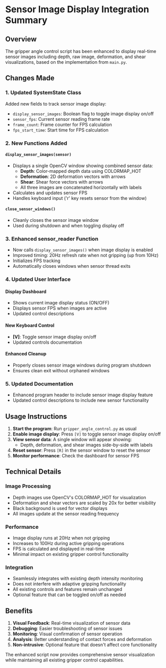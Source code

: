 # Sensor Image Display Integration Summary

## Overview
The gripper angle control script has been enhanced to display real-time sensor images including depth, raw image, deformation, and shear visualizations, based on the implementation from `main.py`.

## Changes Made

### 1. Updated SystemState Class
Added new fields to track sensor image display:
- `display_sensor_images`: Boolean flag to toggle image display on/off
- `sensor_fps`: Current sensor reading frame rate
- `frame_count`: Frame counter for FPS calculation
- `fps_start_time`: Start time for FPS calculation

### 2. New Functions Added

#### `display_sensor_images(sensor)`
- Displays a single OpenCV window showing combined sensor data:
  - **Depth**: Color-mapped depth data using COLORMAP_HOT
  - **Deformation**: 2D deformation vectors with arrows
  - **Shear**: Shear force vectors with arrows
  - All three images are concatenated horizontally with labels
- Calculates and updates sensor FPS
- Handles keyboard input ('r' key resets sensor from the window)

#### `close_sensor_windows()`
- Cleanly closes the sensor image window
- Used during shutdown and when toggling display off

### 3. Enhanced sensor_reader Function
- Now calls `display_sensor_images()` when image display is enabled
- Improved timing: 20Hz refresh rate when not gripping (up from 10Hz)
- Initializes FPS tracking
- Automatically closes windows when sensor thread exits

### 4. Updated User Interface

#### Display Dashboard
- Shows current image display status (ON/OFF)
- Displays sensor FPS when images are active
- Updated control descriptions

#### New Keyboard Control
- **[V]**: Toggle sensor image display on/off
- Updated controls documentation

#### Enhanced Cleanup
- Properly closes sensor image windows during program shutdown
- Ensures clean exit without orphaned windows

### 5. Updated Documentation
- Enhanced program header to include sensor image display feature
- Updated control descriptions to include new sensor functionality

## Usage Instructions

1. **Start the program**: Run `gripper_angle_control.py` as usual
2. **Enable image display**: Press `[V]` to toggle sensor image display on/off
3. **View sensor data**: A single window will appear showing:
   - Depth, deformation, and shear images side-by-side with labels
4. **Reset sensor**: Press `[R]` in the sensor window to reset the sensor
5. **Monitor performance**: Check the dashboard for sensor FPS

## Technical Details

### Image Processing
- Depth images use OpenCV's COLORMAP_HOT for visualization
- Deformation and shear vectors are scaled by 20x for better visibility
- Black background is used for vector displays
- All images update at the sensor reading frequency

### Performance
- Image display runs at 20Hz when not gripping
- Increases to 100Hz during active gripping operations
- FPS is calculated and displayed in real-time
- Minimal impact on existing gripper control functionality

### Integration
- Seamlessly integrates with existing depth intensity monitoring
- Does not interfere with adaptive gripping functionality
- All existing controls and features remain unchanged
- Optional feature that can be toggled on/off as needed

## Benefits

1. **Visual Feedback**: Real-time visualization of sensor data
2. **Debugging**: Easier troubleshooting of sensor issues
3. **Monitoring**: Visual confirmation of sensor operation
4. **Analysis**: Better understanding of contact forces and deformation
5. **Non-intrusive**: Optional feature that doesn't affect core functionality

The enhanced script now provides comprehensive sensor visualization while maintaining all existing gripper control capabilities.
